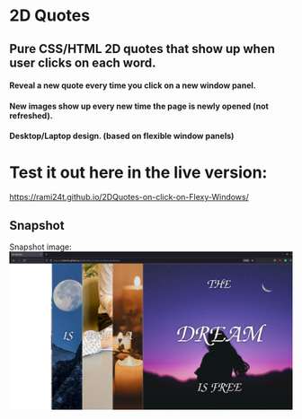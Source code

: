 # 2D Quotes

## Pure CSS/HTML 2D quotes that show up when user clicks on each word.

#### Reveal a new quote every time you click on a new window panel. 

#### New images show up every new time the page is newly opened (not refreshed).

#### Desktop/Laptop design. (based on flexible window panels)

# Test it out here in the live version:

https://rami24t.github.io/2DQuotes-on-click-on-Flexy-Windows/

## Snapshot

Snapshot  image:
<img title="Snapshot" alt="Snapshot  image" src="/Screenshot from 2022-06-09 09-43-37.jpg">
